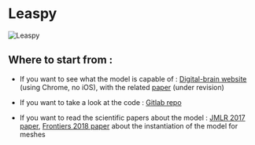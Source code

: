 # Leaspy

![Leaspy](../../_static/img/leaspy.png)

## Where to start from :

- If you want to see what the model is capable of : [Digital-brain website](https://www.digital-brain.org) (using Chrome, no iOS), with the related [paper](https://hal.archives-ouvertes.fr/hal-01744538v3/document) (under revision)

- If you want to take a look at the code : [Gitlab repo](https://gitlab.com/icm-institute/aramislab/leaspy/)

- If you want to read the scientific papers about the model : [JMLR 2017 paper](http://jmlr.csail.mit.edu/papers/volume18/17-197/17-197.pdf), [Frontiers 2018 paper](https://www.frontiersin.org/articles/10.3389/fneur.2018.00235/full) about the instantiation of the model for meshes
